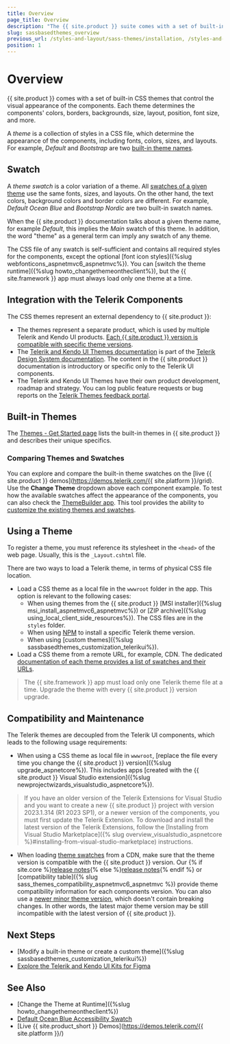 ```yaml
---
title: Overview
page_title: Overview
description: "The {{ site.product }} suite comes with a set of built-in themes that you can choose from. Bootstrap and Material themes are also included."
slug: sassbasedthemes_overview
previous_url: /styles-and-layout/sass-themes/installation, /styles-and-layout/sass-themes/browser-support, /styles-and-layout/sass-themes/swatches, /styles-and-layout/figma-kits, /styles-and-layout/sass-themes/figma-kits
position: 1
---
```


# Overview

{{ site.product }} comes with a set of built-in CSS themes that control the visual appearance of the components. Each theme determines the components' colors, borders, backgrounds, size, layout, position, font size, and more.

A *theme* is a collection of styles in a CSS file, which determine the appearance of the components, including fonts, colors, sizes, and layouts. For example, *Default* and *Bootstrap* are two [built-in theme names](#built-in-themes).

## Swatch

A *theme swatch* is a color variation of a theme. All <a href="https://www.telerik.com/design-system/docs/themes/kendo-themes/default/swatches/" target="_blank">swatches of a given theme</a> use the same fonts, sizes, and layouts. On the other hand, the text colors, background colors and border colors are different. For example, *Default Ocean Blue* and *Bootstrap Nordic* are two built-in swatch names.

When the {{ site.product }} documentation talks about a given theme name, for example *Default*, this implies the *Main* swatch of this theme. In addition, the word "theme" as a general term can imply any swatch of any theme.

The CSS file of any swatch is self-sufficient and contains all required styles for the components, except the optional [font icon styles]({%slug webfonticons_aspnetmvc6_aspnetmvc%}). You can [switch the theme runtime]({%slug howto_changethemeontheclient%}), but the {{ site.framework }} app must always load only one theme at a time.

## Integration with the Telerik Components

The CSS themes represent an external dependency to {{ site.product }}:

* The themes represent a separate product, which is used by multiple Telerik and Kendo UI products. [Each {{ site.product }} version is compatible with specific theme versions](#compatibility-and-maintenance).
* The <a href="https://www.telerik.com/design-system/docs/themes/get-started/introduction/" target="_blank">Telerik and Kendo UI Themes documentation</a> is part of the <a href="https://www.telerik.com/design-system/docs/" target="_blank">Telerik Design System documentation</a>. The content in the {{ site.product }} documentation is introductory or specific only to the Telerik UI components.
* The Telerik and Kendo UI Themes have their own product development, roadmap and strategy. You can log public feature requests or bug reports on the [Telerik Themes feedback portal](https://feedback.telerik.com/themes).

## Built-in Themes

The <a href="https://www.telerik.com/design-system/docs/themes/get-started/introduction/#available-themes" target="_blank">Themes - Get Started page</a> lists the built-in themes in {{ site.product }} and describes their unique specifics.

### Comparing Themes and Swatches

You can explore and compare the built-in theme swatches on the [live {{ site.product }} demos](https://demos.telerik.com/{{ site.platform }}/grid). Use the **Change Theme** dropdown above each component example. To test how the available swatches affect the appearance of the components, you can also check the [ThemeBuilder app](https://themebuilderapp.telerik.com). This tool provides the ability to <a href="https://docs.telerik.com/themebuilder/introduction" target="_blank">customize the existing themes and swatches</a>.

## Using a Theme

To register a theme, you must reference its stylesheet in the `<head>` of the web page. Usually, this is the `_Layout.cshtml` file.

There are two ways to load a Telerik theme, in terms of physical CSS file location.

* Load a CSS theme as a local file in the `wwwroot` folder in the app. This option is relevant to the following cases:
    * When using themes from the {{ site.product }} [MSI installer]({%slug msi_install_aspnetmvc6_aspnetmvc%}) or [ZIP archive]({%slug using_local_client_side_resources%}). The CSS files are in the `styles` folder.
    * When using <a href="https://www.telerik.com/design-system/docs/themes/get-started/installation/" target="_blank">NPM</a> to install a specific Telerik theme version.
    * When using [custom themes]({%slug sassbasedthemes_customization_telerikui%}).
* Load a CSS theme from a remote URL, for example, CDN. The dedicated <a href="https://www.telerik.com/design-system/docs/themes/kendo-themes/default/" target="_blank">documentation of each theme provides a list of swatches and their URLs</a>.

> The {{ site.framework }} app must load only one Telerik theme file at a time. Upgrade the theme with every {{ site.product }} version upgrade.

## Compatibility and Maintenance

The Telerik themes are decoupled from the Telerik UI components, which leads to the following usage requirements:

* When using a CSS theme as local file in `wwwroot`, [replace the file every time you change the {{ site.product }} version]({%slug upgrade_aspnetcore%}). This includes apps [created with the {{ site.product }} Visual Studio extension]({%slug newprojectwizards_visualstudio_aspnetcore%}).

>If you have an older version of the Telerik Extensions for Visual Studio and you want to create a new {{ site.product }} project with version 2023.1.314 (R1 2023 SP1), or a newer version of the components, you must first update the Telerik Extension. To download and install the latest version of the Telerik Extensions, follow the [Installing from Visual Studio Marketplace]({% slug overview_visualstudio_aspnetcore %}#installing-from-visual-studio-marketplace) instructions.

* When loading <a href="https://www.telerik.com/design-system/docs/themes/kendo-themes/default/swatches/" target="_blank">theme swatches</a> from a CDN, make sure that the theme version is compatible with the {{ site.product }} version. Our {% if site.core %}[release notes](https://www.telerik.com/support/whats-new/aspnet-core-ui/release-history){% else %}[release notes](https://www.telerik.com/support/whats-new/aspnet-mvc/release-history){% endif %} or [compatibility table]({% slug sass_themes_compatibility_aspnetmvc6_aspnetmvc %}) provide theme compatibility information for each components version. You can also use a <a href="https://www.telerik.com/design-system/docs/themes/get-started/changelog/" target="_blank">newer minor theme version</a>, which doesn't contain breaking changes. In other words, the latest major theme version may be still incompatible with the latest version of {{ site.product }}.

## Next Steps

* [Modify a built-in theme or create a custom theme]({%slug sassbasedthemes_customization_telerikui%})
* [Explore the Telerik and Kendo UI Kits for Figma](https://www.telerik.com/design-system/docs/resources/figma-ui-kits/)

## See Also

* [Change the Theme at Runtime]({%slug howto_changethemeontheclient%})
* <a href="https://www.telerik.com/design-system/docs/themes/kendo-themes/default/swatches/#ocean-blue-accessibility-swatch" target="_blank">Default Ocean Blue Accessibility Swatch</a>
* [Live {{ site.product_short }} Demos](https://demos.telerik.com/{{ site.platform }}/)
